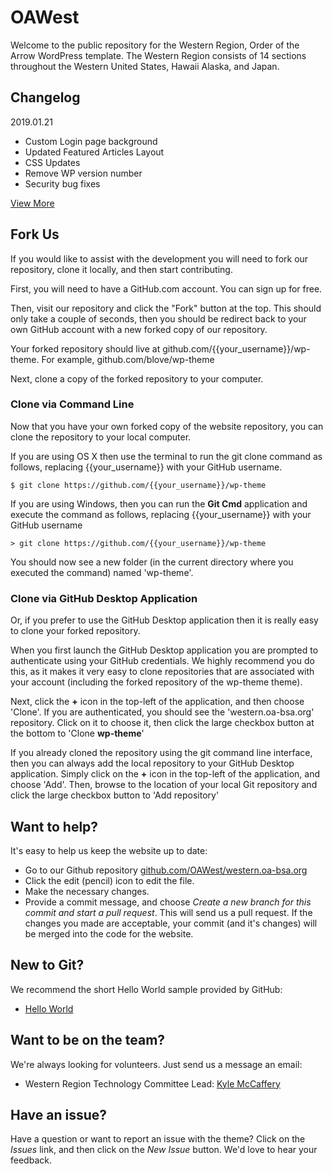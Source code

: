 # OAWest

Welcome to the public repository for the Western Region, Order of the Arrow WordPress template. The Western Region consists of 14 sections throughout the Western United States, Hawaii Alaska, and Japan.

## Changelog

2019.01.21
- Custom Login page background
- Updated Featured Articles Layout
- CSS Updates
- Remove WP version number
- Security bug fixes

[View More](https://github.com/OAWest/wp-theme/blob/master/README_changes.md)

## Fork Us

If you would like to assist with the development you will need to fork our repository, clone it locally, and then start contributing.

First, you will need to have a GitHub.com account. You can sign up for free.

Then, visit our repository and click the "Fork" button at the top. This should only take a couple of seconds, then you should be redirect back to your own GitHub account with a new forked copy of our repository.

Your forked repository should live at github.com/{{your_username}}/wp-theme. For example, github.com/blove/wp-theme

Next, clone a copy of the forked repository to your computer.

### Clone via Command Line

Now that you have your own forked copy of the website repository, you can clone the repository to your local computer.

If you are using OS X then use the terminal to run the git clone command as follows, replacing {{your_username}} with your GitHub username.

`$ git clone https://github.com/{{your_username}}/wp-theme`

If you are using Windows, then you can run the **Git Cmd** application and execute the command as follows, replacing {{your_username}} with your GitHub username

`> git clone https://github.com/{{your_username}}/wp-theme`

You should now see a new folder (in the current directory where you executed the command) named 'wp-theme'.

### Clone via GitHub Desktop Application

Or, if you prefer to use the GitHub Desktop application then it is really easy to clone your forked repository.

When you first launch the GitHub Desktop application you are prompted to authenticate using your GitHub credentials. We highly recommend you do this, as it makes it very easy to clone repositories that are associated with your account (including the forked repository of the wp-theme theme).

Next, click the **+** icon in the top-left of the application, and then choose 'Clone'. If you are authenticated, you should see the 'western.oa-bsa.org' repository. Click on it to choose it, then click the large checkbox button at the bottom to 'Clone **wp-theme**'

If you already cloned the repository using the git command line interface, then you can always add the local repository to your GitHub Desktop application. Simply click on the **+** icon in the top-left of the application, and choose 'Add'. Then, browse to the location of your local Git repository and click the large checkbox button to 'Add repository'

## Want to help?

It's easy to help us keep the website up to date:

* Go to our Github repository [github.com/OAWest/western.oa-bsa.org](github.com/OAWest/wp-theme)
* Click the edit (pencil) icon to edit the file.
* Make the necessary changes.
* Provide a commit message, and choose _Create a new branch for this commit and start a pull request_. This will send us a pull request. If the changes you made are acceptable, your commit (and it's changes) will be merged into the code for the website.

## New to Git?

We recommend the short Hello World sample provided by GitHub:

* [Hello World](https://guides.github.com/activities/hello-world/)

## Want to be on the team?

We're always looking for volunteers. Just send us a message an email:

* Western Region Technology Committee Lead: [Kyle McCaffery](mailto:kyle@western.oa-bsa.org)

## Have an issue?

Have a question or want to report an issue with the theme? Click on the _Issues_ link, and then click on the _New Issue_ button. We'd love to hear your feedback.
